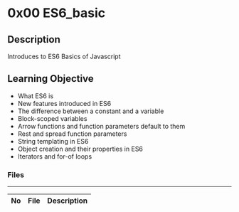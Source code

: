# 0x00 ES6_basic

## Description

Introduces to ES6 Basics of Javascript

## Learning Objective

* What ES6 is
* New features introduced in ES6
* The difference between a constant and a variable
* Block-scoped variables
* Arrow functions and function parameters default to them
* Rest and spread function parameters
* String templating in ES6
* Object creation and their properties in ES6
* Iterators and for-of loops

### Files

---
No | File | Description
---|---|---